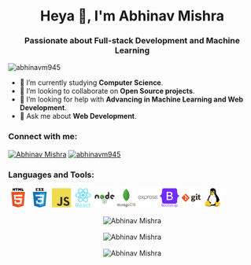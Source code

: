 <h1 align="center">Heya 👋, I'm Abhinav Mishra</h1>
<h3 align="center">Passionate about Full-stack Development and Machine Learning</h3>

<p align="left"> 
   <img src="https://komarev.com/ghpvc/?username=abhinavm945&label=Profile%20views&color=0e75b6&style=flat" alt="abhinavm945" />
</p>

- 🌱 I’m currently studying **Computer Science**.
- 👯 I’m looking to collaborate on **Open Source projects**.
- 🤝 I’m looking for help with **Advancing in Machine Learning and Web Development**.
- 💬 Ask me about **Web Development**.

<h3 align="left">Connect with me:</h3>
<p align="left">
<a href="https://www.linkedin.com/in/abhinav-mishra-3ab052237/" target="blank"><img align="center" src="https://raw.githubusercontent.com/rahuldkjain/github-profile-readme-generator/master/src/images/icons/Social/linked-in-alt.svg" alt="Abhinav Mishra" height="30" width="40" /></a>
<a href="https://leetcode.com/u/abhinavm945/" target="blank"><img align="center" src="https://raw.githubusercontent.com/rahuldkjain/github-profile-readme-generator/master/src/images/icons/Social/leet-code.svg" alt="abhinavm945" height="30" width="40" /></a>
</p>

<h3 align="left">Languages and Tools:</h3>
<p align="left">
   <img src="https://raw.githubusercontent.com/devicons/devicon/master/icons/html5/html5-original-wordmark.svg" alt="html5" width="40" height="40"/>
   <img src="https://raw.githubusercontent.com/devicons/devicon/master/icons/css3/css3-original-wordmark.svg" alt="css3" width="40" height="40"/>
   <img src="https://raw.githubusercontent.com/devicons/devicon/master/icons/javascript/javascript-original.svg" alt="javascript" width="40" height="40"/>
   <img src="https://raw.githubusercontent.com/devicons/devicon/master/icons/react/react-original-wordmark.svg" alt="react" width="40" height="40"/>
   <img src="https://raw.githubusercontent.com/devicons/devicon/master/icons/nodejs/nodejs-original-wordmark.svg" alt="nodejs" width="40" height="40"/>
   <img src="https://raw.githubusercontent.com/devicons/devicon/master/icons/mongodb/mongodb-original-wordmark.svg" alt="mongodb" width="40" height="40"/>
   <img src="https://raw.githubusercontent.com/devicons/devicon/master/icons/express/express-original-wordmark.svg" alt="express" width="40" height="40"/>
   <img src="https://raw.githubusercontent.com/devicons/devicon/master/icons/bootstrap/bootstrap-plain-wordmark.svg" alt="bootstrap" width="40" height="40"/>
   <img src="https://raw.githubusercontent.com/devicons/devicon/master/icons/git/git-original-wordmark.svg" alt="git" width="40" height="40"/>
   <img src="https://raw.githubusercontent.com/devicons/devicon/master/icons/linux/linux-original.svg" alt="linux" width="40" height="40"/>
</p>

<p align="center">
   <img align="center" src="https://github-readme-stats.vercel.app/api?username=abhinavm945&show_icons=true&locale=en" alt="Abhinav Mishra" />
</p>

<p align="center">
   <img align="center" src="https://github-readme-stats.vercel.app/api/top-langs/?username=abhinavm945&layout=compact" alt="Abhinav Mishra" />
</p>

<p  align="center"><img align="center" src="https://streak-stats.demolab.com?user=abhinavm945" alt="Abhinav Mishra" />
</p>
